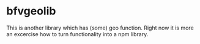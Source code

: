 # bfvgeolib

This is another library which has (some) geo function.
Right now it is more an excercise how to turn functionality into a npm library.

